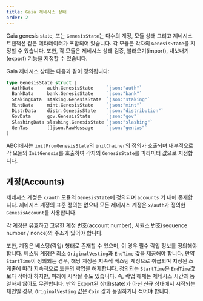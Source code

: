 ```yaml
---
title: Gaia 제네시스 상태
order: 2
---
```


<!-- markdown-link-check-disable -->

Gaia genesis state, 또는 `GenesisState`는 다수의 계정, 모듈 상태 그리고 제네시스 트랜잭션 같은 메타데이터가 포함되어 있습니다. 각 모듈은 각자의 `GenesisState`를 지정할 수 있습니다. 또한, 각 모듈은 제네시스 상태 검증, 불러오기(import), 내보내기(export) 기능을 지정할 수 있습니다.

Gaia 제네시스 상태는 다음과 같이 정의됩니다:

```go
type GenesisState struct {
  AuthData     auth.GenesisState     `json:"auth"`
  BankData     bank.GenesisState     `json:"bank"`
  StakingData  staking.GenesisState  `json:"staking"`
  MintData     mint.GenesisState     `json:"mint"`
  DistrData    distr.GenesisState    `json:"distribution"`
  GovData      gov.GenesisState      `json:"gov"`
  SlashingData slashing.GenesisState `json:"slashing"`
  GenTxs       []json.RawMessage     `json:"gentxs"`
}
```

ABCI에서는 `initFromGenesisState`의 `initChainer`의 정의가 호출되며 내부적으로 각 모듈의 `InitGenesis`를 호출하여 각자의 `GenesisState`를 파라미터 값으로 지정합니다.

## 계정(Accounts)

제네시스 계정은 `x/auth` 모듈의 `GenesisState`에 정의되며 `accounts` 키 내에 존재합니다. 제네시스 계정의 표준 정의는 없으나 모든 제네시스 계정은 `x/auth`가 정의한 `GenesisAccount`를 사용합니다.

각 계정은 유효하고 고유한 계정 번호(account number), 시퀀스 번호(sequence number / nonce)와 주소가 있어야 합니다.

또한, 계정은 베스팅(락업) 형태로 존재할 수 있으며, 이 경우 필수 락업 정보를 정의해야 합니다. 베스팅 계정은 최소 `OriginalVesting`과 `EndTime` 값을 제공해야 합니다. 만약 `StartTime`이 정의되는 경우, 해당 계정은 지속적 베스팅 계정으로 취급되며 지정된 스케줄에 따라 지속적으로 토큰의 락업을 해제합니다. 정의되는 `StartTime`은 `EndTime`값보다 적어야 하지만, 미래에 시작될 수도 있습니다. 즉, 락업 해제는 제네시스 시간과 동일하지 않아도 무관합니다. 만약 Export된 상태(state)가 아닌 신규 상태에서 시작되는 체인일 경우, `OriginalVesting` 값은 `Coin` 값과 동일하거나 적어야 합니다.

<!-- TODO: Remaining modules and components in GenesisState -->

<!-- markdown-link-check-enable -->